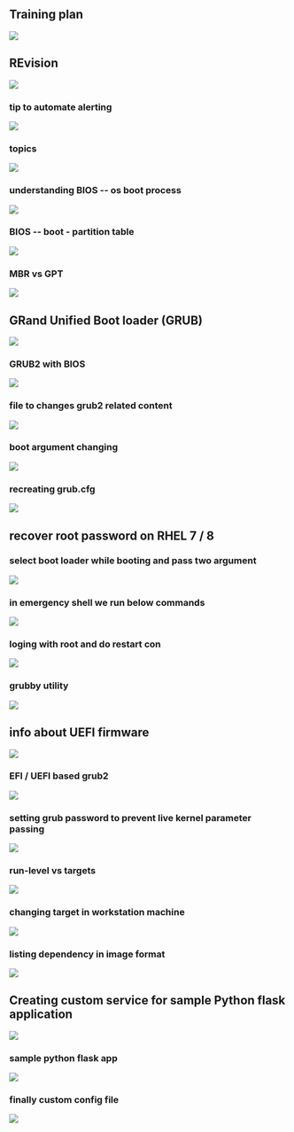 ## Training plan 

<img src="plan.png">

## REvision 

<img src="rev.png">

### tip to automate alerting 

<img src="auto.png">

### topics 

<img src="top.png">

### understanding BIOS -- os boot process 

<img src="os.png">

### BIOS -- boot - partition table 

<img src="mbr.png">

### MBR vs GPT 

<img src="gpt1.png">


## GRand Unified Boot loader (GRUB)

<img src="grub.png">

### GRUB2 with BIOS 

<img src="gb.png">

### file to changes grub2 related content 

<img src="ch.png">

### boot argument changing 

<img src="br.png">

### recreating grub.cfg 

<img src="grr.png">

## recover root password on RHEL 7 / 8 

### select boot loader while booting and pass two argument 

<img src="pass.png">

### in emergency shell we run below commands 

<img src="bl.png">

### loging with root and do restart con

<img src="rs.png">

### grubby utility 

<img src="grubby.png">


## info about UEFI firmware 

<img src="uefi.png">

### EFI / UEFI based grub2 

<img src="uefi1.png">

### setting grub password to prevent live kernel parameter passing 

<img src="sec.png">

### run-level vs targets 

<img src="target.png">

### changing target in workstation machine 

<img src="tr1.png">

### listing dependency in image format 

<img src="svg1.png">


## Creating custom service for sample Python flask application 

<img src="flask.png">

### sample python flask app 

<img src="appf.png">

### finally custom config file 

<img src="custom.png">



